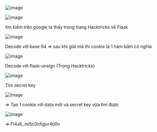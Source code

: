 ![image](https://github.com/nguyenngocdung18/RootMe/assets/134156226/250f3254-dd1a-4581-ad60-bf001bbe36a1)

![image](https://github.com/nguyenngocdung18/RootMe/assets/134156226/1805c044-a812-44d8-a8ad-9f0c5aa307e5)

tìm kiếm trên google ta thấy trong trang Hacktricks về Flask

![image](https://github.com/nguyenngocdung18/RootMe/assets/134156226/df9c8722-a9a7-4c44-a5af-abacd282cdaa)

Decode với base 64 => sau khi giải mã thì cookie là 1 hàm băm có nghĩa

![image](https://github.com/nguyenngocdung18/RootMe/assets/134156226/1a044c79-c3e2-4645-9743-3aacc8f8793f)

Decode với flask-unsign (Trong Hacktricks)

![image](https://github.com/nguyenngocdung18/RootMe/assets/134156226/59a16435-2d79-4426-87be-087c5a9fd1a2)

Tìm secret key

![image](https://github.com/nguyenngocdung18/RootMe/assets/134156226/ce833ff6-a7eb-46fc-a4ed-886de6cb4c0d)

=> Tạo 1 cookie với data mới và secret key vừa tìm được

![image](https://github.com/nguyenngocdung18/RootMe/assets/134156226/9e007e30-5b23-4364-beed-85e7ae0eda25)

=> Fl4sK_mi5c0nfigur4ti0n
